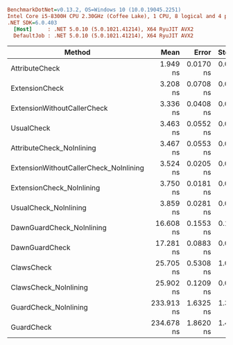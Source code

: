 ``` ini

BenchmarkDotNet=v0.13.2, OS=Windows 10 (10.0.19045.2251)
Intel Core i5-8300H CPU 2.30GHz (Coffee Lake), 1 CPU, 8 logical and 4 physical cores
.NET SDK=6.0.403
  [Host]     : .NET 5.0.10 (5.0.1021.41214), X64 RyuJIT AVX2
  DefaultJob : .NET 5.0.10 (5.0.1021.41214), X64 RyuJIT AVX2


```
|                                 Method |       Mean |     Error |    StdDev | Rank |   Gen0 | Allocated |
|--------------------------------------- |-----------:|----------:|----------:|-----:|-------:|----------:|
|                         AttributeCheck |   1.949 ns | 0.0170 ns | 0.0159 ns |    1 |      - |         - |
|                         ExtensionCheck |   3.208 ns | 0.0708 ns | 0.0662 ns |    2 |      - |         - |
|            ExtensionWithoutCallerCheck |   3.336 ns | 0.0408 ns | 0.0362 ns |    3 |      - |         - |
|                             UsualCheck |   3.463 ns | 0.0552 ns | 0.0517 ns |    4 |      - |         - |
|              AttributeCheck_NoInlining |   3.467 ns | 0.0553 ns | 0.0490 ns |    4 |      - |         - |
| ExtensionWithoutCallerCheck_NoInlining |   3.524 ns | 0.0205 ns | 0.0171 ns |    5 |      - |         - |
|              ExtensionCheck_NoInlining |   3.750 ns | 0.0181 ns | 0.0161 ns |    6 |      - |         - |
|                  UsualCheck_NoInlining |   3.859 ns | 0.0281 ns | 0.0263 ns |    7 |      - |         - |
|              DawnGuardCheck_NoInlining |  16.608 ns | 0.1553 ns | 0.1377 ns |    8 | 0.0191 |      80 B |
|                         DawnGuardCheck |  17.281 ns | 0.0883 ns | 0.0738 ns |    9 | 0.0191 |      80 B |
|                             ClawsCheck |  25.705 ns | 0.5308 ns | 1.0477 ns |   10 | 0.0382 |     160 B |
|                  ClawsCheck_NoInlining |  25.902 ns | 0.1209 ns | 0.0944 ns |   10 | 0.0382 |     160 B |
|                  GuardCheck_NoInlining | 233.913 ns | 1.6325 ns | 1.3633 ns |   11 | 0.1414 |     592 B |
|                             GuardCheck | 234.678 ns | 1.8620 ns | 1.4537 ns |   11 | 0.1411 |     592 B |
